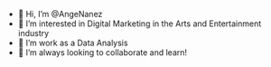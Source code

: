 - 👋 Hi, I’m @AngeNanez
- 👀 I’m interested in Digital Marketing in the Arts and Entertainment industry
- 🌱 I’m work as a Data Analysis
- 💞️ I’m always looking to collaborate and learn!

<!---
AngeNanez/AngeNanez is a ✨ special ✨ repository because its `README.md` (this file) appears on your GitHub profile.
You can click the Preview link to take a look at your changes.
--->
